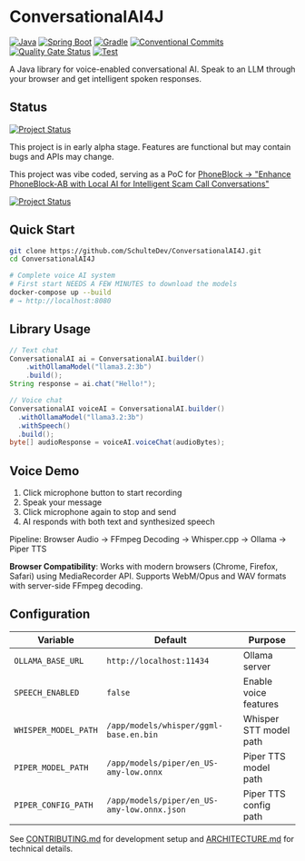 # ConversationalAI4J

[![Java](https://img.shields.io/badge/Java-21-orange.svg)](https://openjdk.java.net/)
[![Spring Boot](https://img.shields.io/badge/Spring%20Boot-3.5.4-brightgreen.svg)](https://spring.io/projects/spring-boot)
[![Gradle](https://img.shields.io/badge/Gradle-9.0-blue.svg)](https://gradle.org/)
[![Conventional Commits](https://img.shields.io/badge/Conventional%20Commits-1.0.0-pink.svg)](https://conventionalcommits.org)
[![Quality Gate Status](https://sonarcloud.io/api/project_badges/measure?project=SchulteDev_ConversationalAI4J&metric=alert_status&token=d82a94ffeaa4b434396b27080eab2189e4b032e8)](https://sonarcloud.io/summary/new_code?id=SchulteDev_ConversationalAI4J)
[![Test](https://github.com/SchulteDev/ConversationalAI4J/actions/workflows/test.yml/badge.svg)](https://github.com/SchulteDev/ConversationalAI4J/actions/workflows/test.yml)

A Java library for voice-enabled conversational AI. Speak to an LLM through your browser and get
intelligent spoken responses.

## Status

[![Project Status](https://img.shields.io/badge/Project%20Status-Alpha-red.svg)](https://github.com/SchulteDev/ConversationalAI4J)

This project is in early alpha stage. Features are functional but may contain bugs and APIs may
change.

This project was vibe coded, serving as a PoC for
[PhoneBlock -> "Enhance PhoneBlock-AB with Local AI for Intelligent Scam Call Conversations"](https://github.com/haumacher/phoneblock/issues/187)

[![Project Status](https://img.shields.io/badge/Project%20Status-Alpha-red.svg)](https://github.com/SchulteDev/ConversationalAI4J)

## Quick Start

```bash
git clone https://github.com/SchulteDev/ConversationalAI4J.git
cd ConversationalAI4J

# Complete voice AI system
# First start NEEDS A FEW MINUTES to download the models
docker-compose up --build
# → http://localhost:8080
```

## Library Usage

```java
// Text chat
ConversationalAI ai = ConversationalAI.builder()
    .withOllamaModel("llama3.2:3b")
    .build();
String response = ai.chat("Hello!");

// Voice chat
ConversationalAI voiceAI = ConversationalAI.builder()
  .withOllamaModel("llama3.2:3b")
  .withSpeech()
  .build();
byte[] audioResponse = voiceAI.voiceChat(audioBytes);
```

## Voice Demo

1. Click microphone button to start recording
2. Speak your message
3. Click microphone again to stop and send
4. AI responds with both text and synthesized speech

Pipeline: Browser Audio → FFmpeg Decoding → Whisper.cpp → Ollama → Piper TTS

**Browser Compatibility**: Works with modern browsers (Chrome, Firefox, Safari) using MediaRecorder
API. Supports WebM/Opus and WAV formats with server-side FFmpeg decoding.

## Configuration

| Variable             | Default                                     | Purpose                |
|----------------------|---------------------------------------------|------------------------|
| `OLLAMA_BASE_URL`    | `http://localhost:11434`                    | Ollama server          |
| `SPEECH_ENABLED`     | `false`                                     | Enable voice features  |
| `WHISPER_MODEL_PATH` | `/app/models/whisper/ggml-base.en.bin`      | Whisper STT model path |
| `PIPER_MODEL_PATH`   | `/app/models/piper/en_US-amy-low.onnx`      | Piper TTS model path   |
| `PIPER_CONFIG_PATH`  | `/app/models/piper/en_US-amy-low.onnx.json` | Piper TTS config path  |

See [CONTRIBUTING.md](CONTRIBUTING.md) for development setup and [ARCHITECTURE.md](ARCHITECTURE.md)
for technical details.
